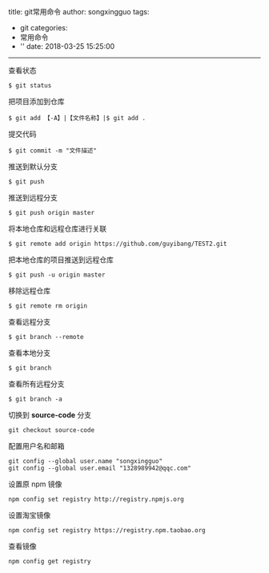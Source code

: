 title: git常用命令
author: songxingguo
tags:
  - git
categories:
  - 常用命令
  - ''
date: 2018-03-25 15:25:00
---
查看状态
```git
$ git status
```
把项目添加到仓库
```git
$ git add 【-A】|【文件名称】|$ git add .
```
提交代码
```git
$ git commit -m "文件描述"
```
<!-- more -->

推送到默认分支
```git
$ git push
```
推送到远程分支
```git
$ git push origin master
```
将本地仓库和远程仓库进行关联
```git
$ git remote add origin https://github.com/guyibang/TEST2.git
```
把本地仓库的项目推送到远程仓库
```git
$ git push -u origin master
```
移除远程仓库
```git
$ git remote rm origin
```
查看远程分支
```git
$ git branch --remote
```
查看本地分支
```
$ git branch
```
查看所有远程分支
```
$ git branch -a 
```
切换到 **source-code** 分支
```
git checkout source-code
```

配置用户名和邮箱

```
git config --global user.name "songxingguo"
git config --global user.email "1328989942@qqc.com"
```
设置原 npm 镜像

```
npm config set registry http://registry.npmjs.org 
```
设置淘宝镜像

```
npm config set registry https://registry.npm.taobao.org
```

查看镜像

```
npm config get registry 
```